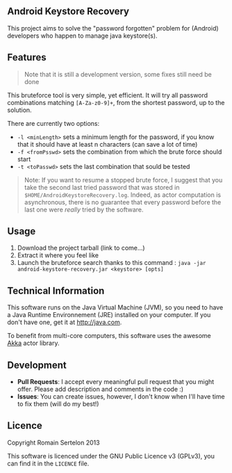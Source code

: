 ## Android Keystore Recovery

This project aims to solve the "password forgotten" problem for (Android) developers who happen to manage java keystore(s).

## Features

> Note that it is still a development version, some fixes still need be done

This bruteforce tool is very simple, yet efficient. It will try all password combinations matching `[A-Za-z0-9]+`, from the shortest password, up to the solution.

There are currently two options:

* `-l <minLength>` sets a minimum length for the password, if you know that it should have at least n characters (can save a lot of time)
* `-f <fromPsswd>` sets the combination from which the brute force should start
* `-t <toPasswd>` sets the last combination that sould be tested

> Note: If you want to resume a stopped brute force, I suggest that you take the second last tried password that was stored in `$HOME/AndroidKeystoreRecovery.log`. Indeed, as actor computation is asynchronous, there is no guarantee that every password before the last one were _really_ tried by the software.

## Usage

1. Download the project tarball (link to come...)
2. Extract it where you feel like
3. Launch the bruteforce search thanks to this command : `java -jar android-keystore-recovery.jar <keystore> [opts]`

## Technical Information

This software runs on the Java Virtual Machine (JVM), so you need to have a Java Runtime Environnement (JRE) installed on your computer. If you don't have one, get it at http://java.com.

To benefit from multi-core computers, this software uses the awesome [Akka](http://akka.io) actor library.

## Development

* __Pull Requests__: I accept every meaningful pull request that you might offer. Please add description and comments in the code :)
* __Issues__: You can create issues, however, I don't know when I'll have time to fix them (will do my best!)

## Licence

Copyright Romain Sertelon 2013

This software is licenced under the GNU Public Licence v3 (GPLv3), you can find it in the `LICENCE` file.